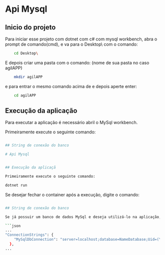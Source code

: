 
# Api Mysql

## Inicio do projeto

Para iniciar esse projeto com dotnet com c# com mysql workbench, abra o prompt de comando(cmd), e va para o Desktop\ com o comando:
```bash
	cd Desktop\
```
E depois criar uma pasta com o comando: (nome de sua pasta no caso agilAPP)
```bash
	mkdir agilAPP 
```
e para entrar o mesmo comando acima de e depois aperte enter:

```bash
	cd agilAPP
```


## Execução da aplicação

Para executar a aplicação é necessário abril o MySql workbench.

Primeiramente execute o seguinte comando:


```bash

## String de conexão do banco

# Api Mysql


## Execução da aplicaçã

Primeiramente execute o seguinte comando:

dotnet run
```
Se desejar fechar o container após a execução, digite o comando:

```bash

## String de conexão do banco

Se já possuir um banco de dados MySql e deseja utilizá-lo na aplicação, modifique a string de conexão no arquivo **appsettings.json**, no trecho indicado:

```json
...
"ConnectionStrings": {
    "MySqlDbConnection": "server=localhost;database=NameDatabase;Uid=(Your id in mysql or root);password=(Your password in mysql)"
  },
...

```
